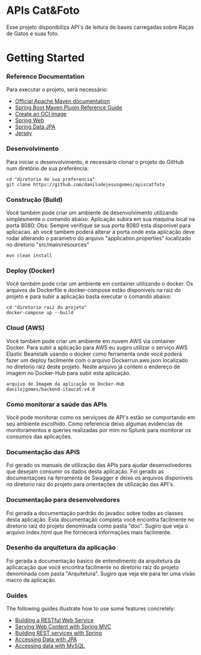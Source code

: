 # APIs Cat&Foto 
Esse projeto disponibiliza API's de leitura de bases carregadas sobre Raças de Gatos e suas foto.

# Getting Started

### Reference Documentation
Para executar o projeto, será necessário:

* [Official Apache Maven documentation](https://maven.apache.org/guides/index.html)
* [Spring Boot Maven Plugin Reference Guide](https://docs.spring.io/spring-boot/docs/2.4.0/maven-plugin/reference/html/)
* [Create an OCI image](https://docs.spring.io/spring-boot/docs/2.4.0/maven-plugin/reference/html/#build-image)
* [Spring Web](https://docs.spring.io/spring-boot/docs/2.4.0/reference/htmlsingle/#boot-features-developing-web-applications)
* [Spring Data JPA](https://docs.spring.io/spring-boot/docs/2.4.0/reference/htmlsingle/#boot-features-jpa-and-spring-data)
* [Jersey](https://docs.spring.io/spring-boot/docs/2.4.0/reference/htmlsingle/#boot-features-jersey)


### Desenvolvimento
Para iniciar o desenvolvimento, é necessário clonar o projeto do GitHub num diretório de sua preferência:

```shell
cd "diretorio de sua preferencia"
git clone https://github.com/danilodejesusgomes/apiscatfoto
```

### Construção (Build)
Você também pode criar um ambiente de desenvolvimento utilizando simplesmente o comando abaixo. Aplicação subira em sua maquina local na porta 8080:
Obs: Sempre verifique se sua porta 8080 esta disponivel para aplicacao. ah você tambem poderá alterar a porta onde esta aplicação deve rodar alterando o parametro do arquivo "application.properties" localizado no diretorio "src/main/resources"

```shell
mvn clean install
```

### Deploy (Docker)
Você também pode criar um ambiente em container utilizando o docker. Os arquivos de Dockerfile e docker-compose estão disponiveis na raiz do projeto e para subir a aplicação basta executar o comando abaixo:

```shell
cd "diretorio raiz do projeto"
docker-compose up --build
```

### Cloud (AWS)
Você também pode criar um ambiente em nuvem AWS via container Docker. Para subir a aplicação para AWS eu sugiro utilizar o serviço AWS Elastic Beanstalk usando o docker como ferramenta onde você poderá fazer um deploy facilmente com o arquivo Dockerrun.aws.json localizado no diretorio raiz deste projeto. Neste arquivo já contem o endereço de imagem no Docker-Hub para subir esta aplicação.

```shell
arquivo de Imagem da aplicação no Docker-Hub
danilojgomes/backend-itaucat:v4.0
```

### Como monitorar a saúde das APIs
Você pode monitorar como os serviçoes de API's estão se comportando em seu ambiente escolhido. Como referencia deixo algumas evidencias de monitoramentos e queries realizadas por mim no Splunk para monitorar os consumos das aplicações.

### Documentação das APIS
Foi gerado os manuais de utilização das APIs para ajudar desenvolvedores que desejam consumir os dados desta aplicação. Foi gerado as documentaçoes na ferramenta de Swagger e deixo os arquivos disponiveis no diretorio raiz do projeto para orientações de utilização das API's.

### Documentação para desenvolvedores
Foi gerada a documentação pardrão do javadoc sobre todas as classes desta aplicação. Esta documentação completa você encontra facilmente no diretorio raiz do projeto denominada como pasta "doc". Sugiro que veja o arquivo index.html que lhe fornecerá informações mais facilmente.

### Desenho da arquitetura da aplicação
Foi gerada a documentação basico de entendimento da arquitetura da aplicacação que você encontra facilmente no diretorio raiz do projeto denominada com pasta "Arquitetura". Sugiro que veja ele para ter uma visão macro da aplicação.

### Guides
The following guides illustrate how to use some features concretely:

* [Building a RESTful Web Service](https://spring.io/guides/gs/rest-service/)
* [Serving Web Content with Spring MVC](https://spring.io/guides/gs/serving-web-content/)
* [Building REST services with Spring](https://spring.io/guides/tutorials/bookmarks/)
* [Accessing Data with JPA](https://spring.io/guides/gs/accessing-data-jpa/)
* [Accessing data with MySQL](https://spring.io/guides/gs/accessing-data-mysql/)

